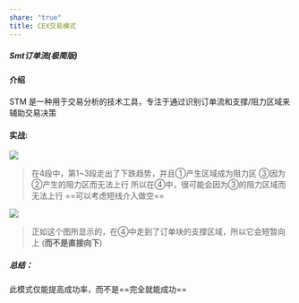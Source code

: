 ```yaml
---
share: "true"
title: CEX交易模式
---
```



##### Smt订单流(极简版)

#### 介绍
STM 是一种用于交易分析的技术工具，专注于通过识别订单流和支撑/阻力区域来辅助交易决策
#### 实战:

![](/img/cex1.png)

> 在4段中，第1~3段走出了下跌趋势，并且①产生区域成为阻力区
> ③因为②产生的阻力区而无法上行
> 所以在④中，很可能会因为③的阻力区域而无法上行 ==可以考虑短线介入做空==


![](/img/cex2.png)

> 正如这个图所显示的，在④中走到了订单块的支撑区域，所以它会短暂向上 (**而不是直接向下**)

##### 总结：
此模式仅能提高成功率，而不是==完全就能成功==